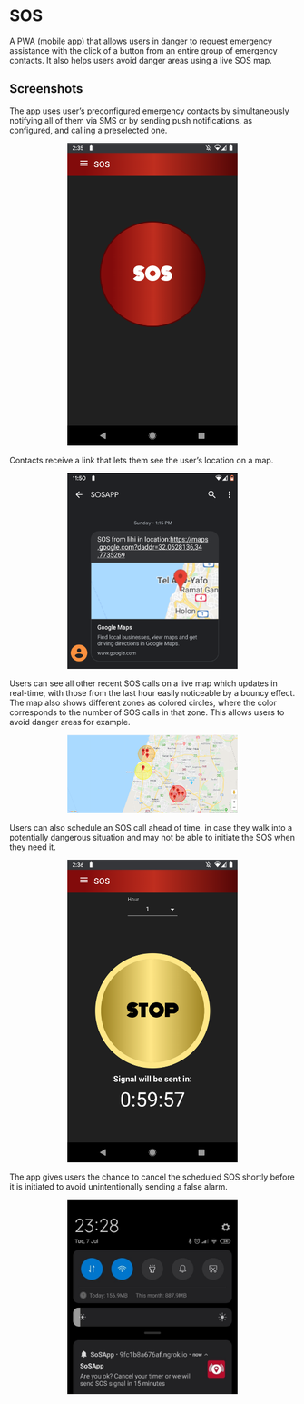 # SOS
A PWA (mobile app) that allows users in danger to request emergency assistance with the click of a button from an entire group of emergency contacts. It also helps users avoid danger areas using a live SOS map.

## Screenshots
The app uses user’s preconfigured emergency contacts by simultaneously notifying all of them via SMS or by sending push notifications, as configured, and calling a preselected one.
<p align="center"><img src="sos.png" width="300" /></p>

Contacts receive a link that lets them see the user’s location on a map.
<p align="center"><img src="sosMsg.png" width="300" /></p>

Users can see all other recent SOS calls on a live map which updates in real-time, with those from the last hour easily noticeable by a bouncy effect. The map also shows different zones as colored circles, where the color corresponds to the number of SOS calls in that zone. This allows users to avoid danger areas for example.
<p align="center"><img src="map.png" width="300" /></p>

Users can also schedule an SOS call ahead of time, in case they walk into a potentially dangerous situation and may not be able to initiate the SOS when they need it. 
<p align="center"><img src="timer.png" width="300" /></p>

The app gives users the chance to cancel the scheduled SOS shortly before it is initiated to avoid unintentionally sending a false alarm.
<p align="center"><img src="push-notification.jpg" width="300" /></p>
